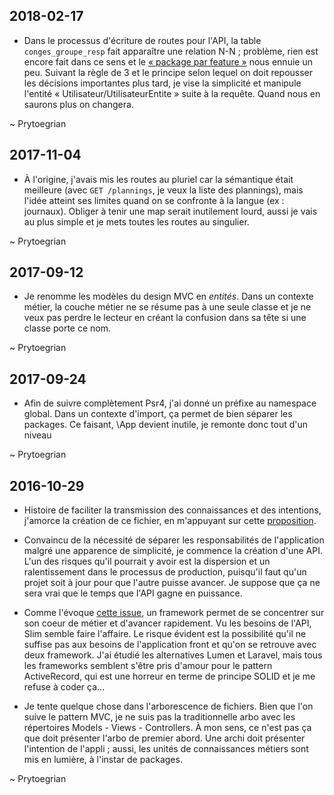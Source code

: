 ## 2018-02-17
* Dans le processus d'écriture de routes pour l'API, la table `conges_groupe_resp` fait apparaître une relation N-N ; problème, rien est encore fait dans ce sens et le [« package par feature »](http://www.codingthearchitecture.com/2015/03/08/package_by_component_and_architecturally_aligned_testing.html) nous ennuie un peu. Suivant la règle de 3 et le principe selon lequel on doit repousser les décisions importantes plus tard, je vise la simplicité et manipule l'entité « Utilisateur/UtilisateurEntite » suite à la requête. Quand nous en saurons plus on changera.

~ Prytoegrian

## 2017-11-04
* À l'origine, j'avais mis les routes au pluriel car la sémantique était meilleure (avec `GET /plannings`, je veux la liste des plannings), mais l'idée atteint ses limites quand on se confronte à la langue (ex : journaux). Obliger à tenir une map serait inutilement lourd, aussi je vais au plus simple et je mets toutes les routes au singulier.

~ Prytoegrian

## 2017-09-12

* Je renomme les modèles du design MVC en *entités*. Dans un contexte métier, la couche métier ne se résume pas à une seule classe et je ne veux pas perdre le lecteur en créant la confusion dans sa tête si une classe porte ce nom.

~ Prytoegrian


## 2017-09-24

* Afin de suivre complètement Psr4, j'ai donné un préfixe au namespace global. Dans un contexte d'import, ça permet de bien séparer les packages. Ce faisant, \App devient inutile, je remonte donc tout d'un niveau

~ Prytoegrian

## 2016-10-29

* Histoire de faciliter la transmission des connaissances et des intentions, j'amorce la création de ce fichier, en m'appuyant sur cette [proposition](http://akazlou.com/posts/2015-11-09-every-project-should-have-decisions.html).

* Convaincu de la nécessité de séparer les responsabilités de l'application malgré une apparence de simplicité, je commence la création d'une API.
L'un des risques qu'il pourrait y avoir est la dispersion et un ralentissement dans le processus de production,
puisqu'il faut qu'un projet soit à jour pour que l'autre puisse avancer.
Je suppose que ça ne sera vrai que le temps que l'API gagne en puissance.

* Comme l'évoque [cette issue](https://github.com/wouldsmina/Libertempo/issues/134), un framework permet de se concentrer sur son coeur de métier et d'avancer rapidement.
Vu les besoins de l'API, Slim semble faire l'affaire. Le risque évident est la possibilité qu'il ne suffise pas aux besoins de l'application front
et qu'on se retrouve avec deux framework.
J'ai étudié les alternatives Lumen et Laravel, mais tous les frameworks semblent s'être pris d'amour pour le pattern ActiveRecord,
qui est une horreur en terme de principe SOLID et je me refuse à coder ça...

* Je tente quelque chose dans l'arborescence de fichiers.
Bien que l'on suive le pattern MVC, je ne suis pas la traditionnelle arbo avec les répertoires Models - Views - Controllers. À mon sens,
ce n'est pas ça que doit présenter l'arbo de premier abord. Une archi doit présenter l'intention de l'appli ; aussi, les unités de connaissances métiers sont mis en lumière, à l'instar de packages.

~ Prytoegrian
